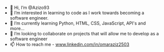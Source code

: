 - 👋 Hi, I’m @Azizo93
- 👀 I’m interested in learning to code as I work towards becoming a software engineer.
- 🌱 I’m currently learning Python, HTML, CSS, JavaScript, API's and more...
- 💞️ I’m looking to collaborate on projects that will allow me to develop as a software engineer
- 📫 How to reach me - www.linkedin.com/in/omaraziz2503

<!---
Azizo93/Azizo93 is a ✨ special ✨ repository because its `README.md` (this file) appears on your GitHub profile.
You can click the Preview link to take a look at your changes.
--->
